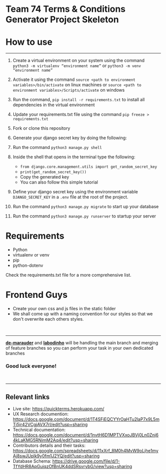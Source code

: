 # Team 74 Terms & Conditions Generator Project Skeleton

# How to use

<hr>

  1.  Create a virtual environment on your system using the command `python3 -m virtualenv “environment name”` or `python3 -m venv “environment name” `
  2.  Activate it using the command `source <path to environment variables>/bin/activate` on linux machines or `source <path to environment variables>/Scripts/activate` on windows
  3.  Run the command, `pip install -r requirements.txt` to install all dependencies in the virtual environment
  4.  Update your requirements.txt file using the command `pip freeze > requirements.txt`
  5.  Fork or clone this repository
  6.  Generate your django secret key by doing the following:
  7.  Run the command `python3 manage.py shell`
  8.  Inside the shell that opens in the terminal type the following:
      - `from django.core.management.utils import get_random_secret_key`
      - `print(get_random_secret_key())`
      - Copy the generated key
      - You can also follow this simple tutorial

  9.  Define your django secret key using the environment variable `DJANGO_SECRET_KEY` in a `.env` file at the root of the project.
  10. Run the command `python3 manage.py migrate` to start up your database
  11. Run the command `python3 manage.py runserver` to startup your server



# Requirements

  - Python
  - virtualenv or venv
  - pip
  - python-dotenv

  Check the requirements.txt file for a more comprehensive list.

# Frontend Guys
  - Create your own css and js files in the static folder
  - We shall come up with a naming convention for our styles so that we don't overwrite each others styles.

<br>
<hr>

[**de-marauder**](https://github.com/de-marauder) and [**labodinho**](https://github.com/labodinho) will be handling the main branch and merging of feature branches so you can perform your task in your own dedicated branches

### Good luck everyone!

<br>
<hr>

## Relevant links
  - Live site: https://quickterms.herokuapp.com/
  - UX Research documention: https://docs.google.com/document/d/1T4SFiEQCYYrOaHTu2laP7x9L5mTi5jr42VCgjAVX7rI/edit?usp=sharing
  - Technical documentation: https://docs.google.com/document/d/1nvtH6D1MPTVXxoJBVj0Ln0Znj64kLaKMG5RNimM2Aq4/edit?usp=sharing
  - Contributors details and their tasks: https://docs.google.com/spreadsheets/d/11xXrf_8M0h4MvW9oLjhe1myAj8swJUplk9y0fm1J2YQ/edit?usp=sharing
  - Database Schema: https://drive.google.com/file/d/1-TfYdHR8ApGuiqzOfBnUK4ddSRsvrybG/view?usp=sharing
